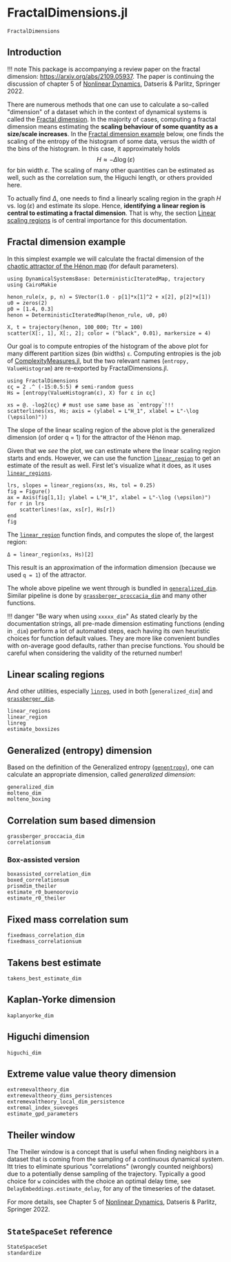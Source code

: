 # FractalDimensions.jl

```@docs
FractalDimensions
```

## Introduction

!!! note
    This package is accompanying a review paper on the fractal dimension: <https://arxiv.org/abs/2109.05937>. The paper is continuing the discussion of chapter 5 of [Nonlinear Dynamics](https://link.springer.com/book/10.1007/978-3-030-91032-7), Datseris & Parlitz, Springer 2022.


There are numerous methods that one can use to calculate a so-called "dimension" of a dataset which in the context of dynamical systems is called the [Fractal dimension](https://en.wikipedia.org/wiki/Fractal_dimension).
In the majority of cases, computing a fractal dimension means estimating the **scaling behaviour of some quantity as a size/scale increases**. In the [Fractal dimension example](@ref) below, one finds the scaling of the entropy of the histogram of some data, versus the width of the bins of the histogram. In this case, it approximately holds
$$
H \approx -\Delta\log(\varepsilon)
$$
for bin width $\varepsilon$. The scaling of many other quantities can be estimated as well, such as the correlation sum, the Higuchi length, or others provided here.

To actually find $\Delta$, one needs to find a linearly scaling region in the graph $H$ vs. $\log(\varepsilon)$ and estimate its slope. Hence, **identifying a linear region is central to estimating a fractal dimension**. That is why, the section [Linear scaling regions](@ref) is of central importance for this documentation.


## Fractal dimension example

In this simplest example we will calculate the fractal dimension of the [chaotic attractor of the Hénon map](https://en.wikipedia.org/wiki/H%C3%A9non_map) (for default parameters).

```@example MAIN
using DynamicalSystemsBase: DeterministicIteratedMap, trajectory
using CairoMakie

henon_rule(x, p, n) = SVector(1.0 - p[1]*x[1]^2 + x[2], p[2]*x[1])
u0 = zeros(2)
p0 = [1.4, 0.3]
henon = DeterministicIteratedMap(henon_rule, u0, p0)

X, t = trajectory(henon, 100_000; Ttr = 100)
scatter(X[:, 1], X[:, 2]; color = ("black", 0.01), markersize = 4)
```

Our goal is to compute entropies of the histogram of the above plot for many different partition sizes (bin widths) `ε`. Computing entropies is the job of [ComplexityMeasures.jl](https://github.com/JuliaDynamics/ComplexityMeasures.jl), but the two relevant names (`entropy, ValueHistogram`) are re-exported by FractalDimensions.jl.
```@example MAIN
using FractalDimensions
ες = 2 .^ (-15:0.5:5) # semi-random guess
Hs = [entropy(ValueHistogram(ε), X) for ε in ες]
```

```@example MAIN
xs = @. -log2(ες) # must use same base as `entropy`!!!
scatterlines(xs, Hs; axis = (ylabel = L"H_1", xlabel = L"-\log (\epsilon)"))
```

The slope of the linear scaling region of the above plot is the generalized dimension (of order q = 1) for the attractor of the Hénon map.

Given that we _see_ the plot, we can estimate where the linear scaling region starts and ends. However, we can use the function [`linear_region`](@ref) to get an estimate of the result as well. First let's visualize what it does, as it uses [`linear_regions`](@ref).

```@example MAIN
lrs, slopes = linear_regions(xs, Hs, tol = 0.25)
fig = Figure()
ax = Axis(fig[1,1]; ylabel = L"H_1", xlabel = L"-\log (\epsilon)")
for r in lrs
    scatterlines!(ax, xs[r], Hs[r])
end
fig
```

The [`linear_region`](@ref) function finds, and computes the slope of, the largest region:

```@example MAIN
Δ = linear_region(xs, Hs)[2]
```
This result is an approximation of the information dimension (because we used `q = 1`) of the attractor.

The whole above pipeline we went through is bundled in [`generalized_dim`](@ref). Similar pipeline is done by [`grassberger_proccacia_dim`](@ref) and many other functions.

!!! danger "Be wary when using `xxxxx_dim`"
    As stated clearly by the documentation strings, all pre-made dimension estimating functions (ending in `_dim`) perform a lot of automated steps, each having its own heuristic choices for function default values.
    They are more like convenient bundles with on-average good defaults, rather than precise functions. You should be careful
    when considering the validity of the returned number!

## Linear scaling regions

And other utilities, especially [`linreg`](@ref), used in both [`generalized_dim`] and [`grassberger_dim`](@ref).
```@docs
linear_regions
linear_region
linreg
estimate_boxsizes
```

## Generalized (entropy) dimension
Based on the definition of the Generalized entropy ([`genentropy`](@ref)), one can calculate an appropriate dimension, called *generalized dimension*:
```@docs
generalized_dim
molteno_dim
molteno_boxing
```

## Correlation sum based dimension
```@docs
grassberger_proccacia_dim
correlationsum
```

### Box-assisted version
```@docs
boxassisted_correlation_dim
boxed_correlationsum
prismdim_theiler
estimate_r0_buenoorovio
estimate_r0_theiler
```

## Fixed mass correlation sum
```@docs
fixedmass_correlation_dim
fixedmass_correlationsum
```

## Takens best estimate
```@docs
takens_best_estimate_dim
```

## Kaplan-Yorke dimension
```@docs
kaplanyorke_dim
```

## Higuchi dimension
```@docs
higuchi_dim
```

## Extreme value value theory dimension
```@docs
extremevaltheory_dim
extremevaltheory_dims_persistences
extremevaltheory_local_dim_persistence
extremal_index_sueveges
estimate_gpd_parameters
```

## Theiler window

The Theiler window is a concept that is useful when finding neighbors in a dataset that is coming from the sampling of a continuous dynamical system.
Itt tries to eliminate spurious "correlations" (wrongly counted neighbors) due to a potentially dense sampling of the trajectory. Typically a good choice for `w` coincides with the choice an optimal delay time, see `DelayEmbeddings.estimate_delay`, for any of the timeseries of the dataset.

For more details, see Chapter 5 of [Nonlinear Dynamics](https://link.springer.com/book/10.1007/978-3-030-91032-7), Datseris & Parlitz, Springer 2022.

## `StateSpaceSet` reference

```@docs
StateSpaceSet
standardize
```